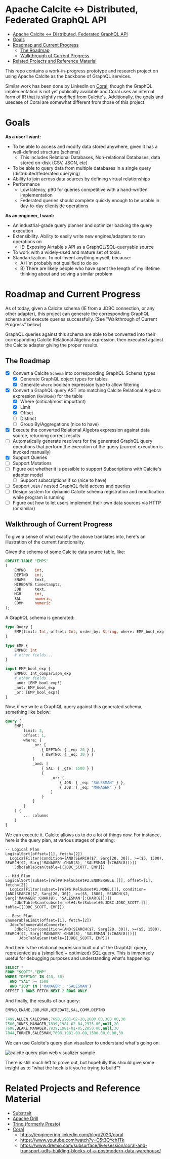 # Apache Calcite <-> Distributed, Federated GraphQL API

- [Apache Calcite <-> Distributed, Federated GraphQL API](#apache-calcite---distributed-federated-graphql-api)
- [Goals](#goals)
- [Roadmap and Current Progress](#roadmap-and-current-progress)
    - [The Roadmap](#the-roadmap)
    - [Walkthrough of Current Progress](#walkthrough-of-current-progress)
- [Related Projects and Reference Material](#related-projects-and-reference-material)

This repo contains a work-in-progress prototype and research project on using Apache Calcite as the backbone of GraphQL
services.

Similar work has been done by LinkedIn on [Coral](https://github.com/linkedin/coral), though the GraphQL implementation
is not yet publically available and Coral uses an internal form of IR that is slightly modified from Calcite's.
Additionally, the goals and usecase of Coral are somewhat different from those of this project.

# Goals

**As a user I want:**

- To be able to access and modify data stored anywhere, given it has a well-defined structure (schema)
    - This includes Relational Databases, Non-relational Databases, data stored on-disk (CSV, JSON, etc)
- To be able to query data from multiple databases in a single query (distributed/federated querying)
- Ability to join across data sources by defining virtual relationships
- Performance
    - Low latency, p90 for queries competitive with a hand-written implementation
    - Federated queries should complete quickly enough to be usable in day-to-day clientside operations

**As an engineer, I want:**

- An industrial-grade query planner and optimizer backing the query execution
- Extensibility. Ability to easily write new engines/adapters to run operations on
    - IE: Exposing Airtable's API as a GraphQL/SQL-queryable source
- To work with a widely-used and mature set of tools.
- Standardization. To not invent anything myself, because:
    - A) I'm probably not qualified to do so
    - B) There are likely people who have spent the length of my lifetime thinking about and solving a similar problem

# Roadmap and Current Progress

As of today, given a Calcite schema (IE from a JDBC connection, or any other adapter), this project can generate the
corresponding GraphQL schema and execute queries successfully. (See "Walkthrough of Current Progress" below)

GraphQL queries against this schema are able to be converted into their corresponding Calcite Relational Algebra
expression, then executed against the Calcite adapter giving the proper results.

## The Roadmap

- [x] Convert a Calcite `Schema` into corresponding GraphQL Schema types
    - [x] Generate GraphQL object types for tables
    - [x] Generate `where` boolean expression type to allow filtering
- [x] Convert a GraphQL query AST into matching Calcite Relational Algebra expression (`RelNode`) for the table
    - [x] Where (critical/most important)
    - [x] Limit
    - [x] Offset
    - [ ] Distinct
    - [ ] Group By/Aggregations (nice to have)
- [x] Execute the converted Relational Algebra expression against data source, returning correct results
- [ ] Automatically generate resolvers for the generated GraphQL query operations that perform the execution of the
  query (current execution is invoked manually)
- [x] Support Queries
- [ ] Support Mutations
- [ ] Figure out whether it is possible to support Subscriptions with Calcite's adapter model
    - [ ] Support subscriptions if so (nice to have)
- [ ] Support `JOIN` / nested GraphQL field access and queries
- [ ] Design system for dynamic Calcite schema registration and modification while program is running
- [ ] Figure out how to let users implement their own data sources via HTTP (or similar)

## Walkthrough of Current Progress

To give a sense of what exactly the above translates into, here's an illustration of the current functionality.

Given the schema of some Calcite data source table, like:

```sql
CREATE TABLE "EMPS"
(
    EMPNO    int,
    DEPTNO   int,
    ENAME    text,
    HIREDATE timestamptz,
    JOB      text,
    MGR      int,
    SAL      numeric,
    COMM     numeric
);
```

A GraphQL schema is generated:

```graphql
type Query {
    EMP(limit: Int, offset: Int, order_by: String, where: EMP_bool_exp): [EMP!]
}

type EMP {
    EMPNO: Int
    # other fields...
}

input EMP_bool_exp {
    EMPNO: Int_comparison_exp
    # other fields...
    _and: [EMP_bool_exp!]
    _not: EMP_bool_exp
    _or: [EMP_bool_exp!]
}
```

Now, if we write a GraphQL query against this generated schema, something like below:

```graphql
query {
    EMP(
        limit: 2,
        offset: 1,
        where: {
            _or: [
                { DEPTNO: { _eq: 20 } },
                { DEPTNO: { _eq: 30 } }
            ]
            _and: [
                { SAL: { _gte: 1500 } }
                {
                    _or: [
                        { JOB: { _eq: "SALESMAN" } },
                        { JOB: { _eq: "MANAGER" } }
                    ]
                }
            ]
        }
    ) {
        ... columns
    }
}
```

We can execute it. Calcite allows us to do a lot of things now. For instance, here is the query plan, at various stages
of planning:

```
-- Logical Plan
LogicalSort(offset=[1], fetch=[2])
  LogicalFilter(condition=[AND(SEARCH($7, Sarg[20, 30]), >=($5, 1500), SEARCH($2, Sarg['MANAGER':CHAR(8), 'SALESMAN']:CHAR(8)))])
    JdbcTableScan(table=[[JDBC_SCOTT, EMP]])

-- Mid Plan
LogicalSort(subset=[rel#9:RelSubset#2.ENUMERABLE.[]], offset=[1], fetch=[2])
  LogicalFilter(subset=[rel#6:RelSubset#1.NONE.[]], condition=[AND(SEARCH($7, Sarg[20, 30]), >=($5, 1500), SEARCH($2, Sarg['MANAGER':CHAR(8), 'SALESMAN']:CHAR(8)))])
    JdbcTableScan(subset=[rel#4:RelSubset#0.JDBC.JDBC_SCOTT.[]], table=[[JDBC_SCOTT, EMP]])

-- Best Plan
EnumerableLimit(offset=[1], fetch=[2])
  JdbcToEnumerableConverter
    JdbcFilter(condition=[AND(SEARCH($7, Sarg[20, 30]), >=($5, 1500), SEARCH($2, Sarg['MANAGER':CHAR(8), 'SALESMAN']:CHAR(8)))])
      JdbcTableScan(table=[[JDBC_SCOTT, EMP]])
```

And here is the relational expression built out of the GraphQL query, represented as a (simplified + optimized) SQL
query. This is immensely useful for debugging purposes and understanding what's happening:

```sql
SELECT *
FROM "SCOTT"."EMP"
WHERE "DEPTNO" IN (20, 30)
  AND "SAL" >= 1500
  AND "JOB" IN ('MANAGER', 'SALESMAN')
OFFSET 1 ROWS FETCH NEXT 2 ROWS ONLY
```

And finally, the results of our query:

```sql
EMPNO,ENAME,JOB,MGR,HIREDATE,SAL,COMM,DEPTNO

7499,ALLEN,SALESMAN,7698,1981-02-20,1600.00,300.00,30
7566,JONES,MANAGER,7839,1981-02-04,2975.00,null,20
7698,BLAKE,MANAGER,7839,1981-01-05,2850.00,null,30
7844,TURNER,SALESMAN,7698,1981-09-08,1500.00,0.00,30
```

We can use Calcite's query plan visualizer to understand what's going on:

![calcite query plan web visualizer sample](./readme-images/calcite-query-plan-example.png)

There is still much left to prove out, but hopefully this should give some insight as to "what the heck is it you're
trying to build"?

# Related Projects and Reference Material

- [Substrait](https://github.com/substrait-io/substrait)
- [Apache Drill](https://drill.apache.org/)
- [Trino (formerly Presto)](https://trino.io/)
- [Coral](https://github.com/linkedin/coral)
    - https://engineering.linkedin.com/blog/2020/coral
    - https://www.youtube.com/watch?v=C5t3QYch1Tk
    - https://www.dremio.com/subsurface/live/session/coral-and-transport-udfs-building-blocks-of-a-postmodern-data-warehouse/
  
  
